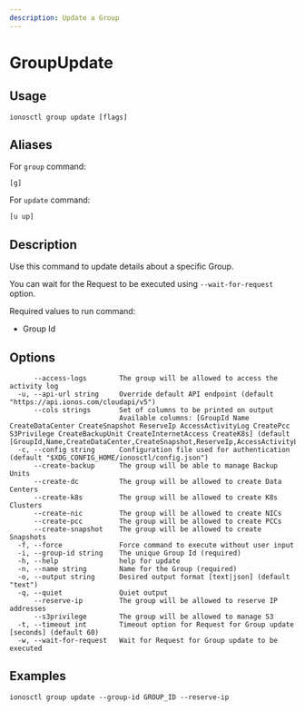 ```yaml
---
description: Update a Group
---
```


# GroupUpdate

## Usage

```text
ionosctl group update [flags]
```

## Aliases

For `group` command:
```text
[g]
```

For `update` command:
```text
[u up]
```

## Description

Use this command to update details about a specific Group.

You can wait for the Request to be executed using `--wait-for-request` option.

Required values to run command:

* Group Id

## Options

```text
      --access-logs        The group will be allowed to access the activity log
  -u, --api-url string     Override default API endpoint (default "https://api.ionos.com/cloudapi/v5")
      --cols strings       Set of columns to be printed on output 
                           Available columns: [GroupId Name CreateDataCenter CreateSnapshot ReserveIp AccessActivityLog CreatePcc S3Privilege CreateBackupUnit CreateInternetAccess CreateK8s] (default [GroupId,Name,CreateDataCenter,CreateSnapshot,ReserveIp,AccessActivityLog,CreatePcc,S3Privilege,CreateBackupUnit,CreateInternetAccess,CreateK8s])
  -c, --config string      Configuration file used for authentication (default "$XDG_CONFIG_HOME/ionosctl/config.json")
      --create-backup      The group will be able to manage Backup Units
      --create-dc          The group will be allowed to create Data Centers
      --create-k8s         The group will be allowed to create K8s Clusters
      --create-nic         The group will be allowed to create NICs
      --create-pcc         The group will be allowed to create PCCs
      --create-snapshot    The group will be allowed to create Snapshots
  -f, --force              Force command to execute without user input
  -i, --group-id string    The unique Group Id (required)
  -h, --help               help for update
  -n, --name string        Name for the Group (required)
  -o, --output string      Desired output format [text|json] (default "text")
  -q, --quiet              Quiet output
      --reserve-ip         The group will be allowed to reserve IP addresses
      --s3privilege        The group will be allowed to manage S3
  -t, --timeout int        Timeout option for Request for Group update [seconds] (default 60)
  -w, --wait-for-request   Wait for Request for Group update to be executed
```

## Examples

```text
ionosctl group update --group-id GROUP_ID --reserve-ip
```


